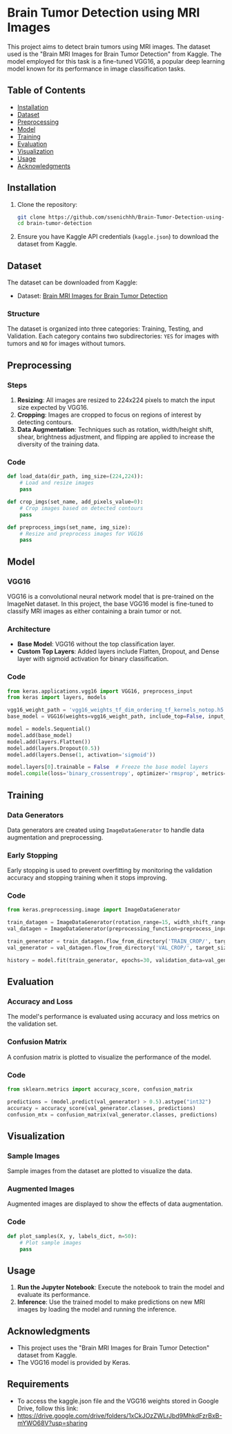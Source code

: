 # Brain Tumor Detection using MRI Images

This project aims to detect brain tumors using MRI images. The dataset used is the "Brain MRI Images for Brain Tumor Detection" from Kaggle. The model employed for this task is a fine-tuned VGG16, a popular deep learning model known for its performance in image classification tasks.

## Table of Contents

- [Installation](#installation)
- [Dataset](#dataset)
- [Preprocessing](#preprocessing)
- [Model](#model)
- [Training](#training)
- [Evaluation](#evaluation)
- [Visualization](#visualization)
- [Usage](#usage)
- [Acknowledgments](#acknowledgments)

## Installation

1. Clone the repository:
    ```bash
    git clone https://github.com/ssenichhh/Brain-Tumor-Detection-using-MRI-Images
    cd brain-tumor-detection
    ```
2. Ensure you have Kaggle API credentials (`kaggle.json`) to download the dataset from Kaggle. 

## Dataset

The dataset can be downloaded from Kaggle:
- Dataset: [Brain MRI Images for Brain Tumor Detection](https://www.kaggle.com/navoneel/brain-mri-images-for-brain-tumor-detection)

### Structure

The dataset is organized into three categories: Training, Testing, and Validation. Each category contains two subdirectories: `YES` for images with tumors and `NO` for images without tumors.

## Preprocessing

### Steps

1. **Resizing**: All images are resized to 224x224 pixels to match the input size expected by VGG16.
2. **Cropping**: Images are cropped to focus on regions of interest by detecting contours.
3. **Data Augmentation**: Techniques such as rotation, width/height shift, shear, brightness adjustment, and flipping are applied to increase the diversity of the training data.

### Code
```python
def load_data(dir_path, img_size=(224,224)):
    # Load and resize images
    pass

def crop_imgs(set_name, add_pixels_value=0):
    # Crop images based on detected contours
    pass

def preprocess_imgs(set_name, img_size):
    # Resize and preprocess images for VGG16
    pass
```

## Model

### VGG16

VGG16 is a convolutional neural network model that is pre-trained on the ImageNet dataset. In this project, the base VGG16 model is fine-tuned to classify MRI images as either containing a brain tumor or not.

### Architecture

- **Base Model**: VGG16 without the top classification layer.
- **Custom Top Layers**: Added layers include Flatten, Dropout, and Dense layer with sigmoid activation for binary classification.

### Code
```python
from keras.applications.vgg16 import VGG16, preprocess_input
from keras import layers, models

vgg16_weight_path = 'vgg16_weights_tf_dim_ordering_tf_kernels_notop.h5'
base_model = VGG16(weights=vgg16_weight_path, include_top=False, input_shape=(224, 224, 3))

model = models.Sequential()
model.add(base_model)
model.add(layers.Flatten())
model.add(layers.Dropout(0.5))
model.add(layers.Dense(1, activation='sigmoid'))

model.layers[0].trainable = False  # Freeze the base model layers
model.compile(loss='binary_crossentropy', optimizer='rmsprop', metrics=['accuracy'])
```

## Training

### Data Generators

Data generators are created using `ImageDataGenerator` to handle data augmentation and preprocessing.

### Early Stopping

Early stopping is used to prevent overfitting by monitoring the validation accuracy and stopping training when it stops improving.

### Code
```python
from keras.preprocessing.image import ImageDataGenerator

train_datagen = ImageDataGenerator(rotation_range=15, width_shift_range=0.1, height_shift_range=0.1, shear_range=0.1, brightness_range=[0.5, 1.5], horizontal_flip=True, vertical_flip=True, preprocessing_function=preprocess_input)
val_datagen = ImageDataGenerator(preprocessing_function=preprocess_input)

train_generator = train_datagen.flow_from_directory('TRAIN_CROP/', target_size=(224, 224), batch_size=32, class_mode='binary')
val_generator = val_datagen.flow_from_directory('VAL_CROP/', target_size=(224, 224), batch_size=16, class_mode='binary')

history = model.fit(train_generator, epochs=30, validation_data=val_generator, callbacks=[EarlyStopping(monitor='val_accuracy', patience=6, mode='max')])
```

## Evaluation

### Accuracy and Loss

The model's performance is evaluated using accuracy and loss metrics on the validation set.

### Confusion Matrix

A confusion matrix is plotted to visualize the performance of the model.

### Code
```python
from sklearn.metrics import accuracy_score, confusion_matrix

predictions = (model.predict(val_generator) > 0.5).astype("int32")
accuracy = accuracy_score(val_generator.classes, predictions)
confusion_mtx = confusion_matrix(val_generator.classes, predictions)
```

## Visualization

### Sample Images

Sample images from the dataset are plotted to visualize the data.

### Augmented Images

Augmented images are displayed to show the effects of data augmentation.

### Code
```python
def plot_samples(X, y, labels_dict, n=50):
    # Plot sample images
    pass
```

## Usage

1. **Run the Jupyter Notebook**: Execute the notebook to train the model and evaluate its performance.
2. **Inference**: Use the trained model to make predictions on new MRI images by loading the model and running the inference.

## Acknowledgments

- This project uses the "Brain MRI Images for Brain Tumor Detection" dataset from Kaggle.
- The VGG16 model is provided by Keras.
## Requirements
- To access the kaggle.json file and the VGG16 weights stored in Google Drive, follow this link:
- https://drive.google.com/drive/folders/1xCkJOzZWLrJbd9MhkdFzrBxB-mYWO68V?usp=sharing
